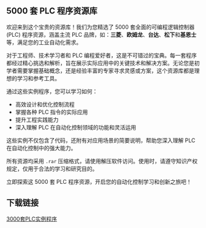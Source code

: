 ## 5000 套 PLC 程序资源库

欢迎来到这个宝贵的资源库！我们为您精选了 5000 套全面的可编程逻辑控制器 (PLC) 程序资源，涵盖主流 PLC 品牌，如：**三菱**、**欧姆龙**、**台达**、**松下**和**基恩士**等，满足您的工业自动化需求。

对于工程师、技术学习者和 PLC 编程爱好者，这是不可错过的宝典。每一套程序都经过精心挑选和解析，旨在展示实际应用中的关键技术和解决方案。无论您是初学者需要掌握基础概念，还是经验丰富的专家寻求灵感或方案，这个资源库都是理想的学习和参考工具。

通过这些实例程序，您可以学习如何：

* 高效设计和优化控制流程
* 掌握各种 PLC 指令的实际应用
* 提升工程实践能力
* 深入理解 PLC 在自动化控制领域的功能和灵活运用

这些实例不仅包含了代码，还附有对应用场景的简要说明，帮助您深入理解 PLC 在自动化控制中的强大能力。

所有资源均采用 `.rar` 压缩格式，请使用解压软件访问。使用时，请遵守知识产权规定，仅用于合法的学习和研究目的。

立即探索这 5000 套 PLC 程序资源，开启您的自动化控制学习和创新之旅吧！

## 下载链接

[3000套PLC实例程序](https://pan.quark.cn/s/bd42e4ff0767)